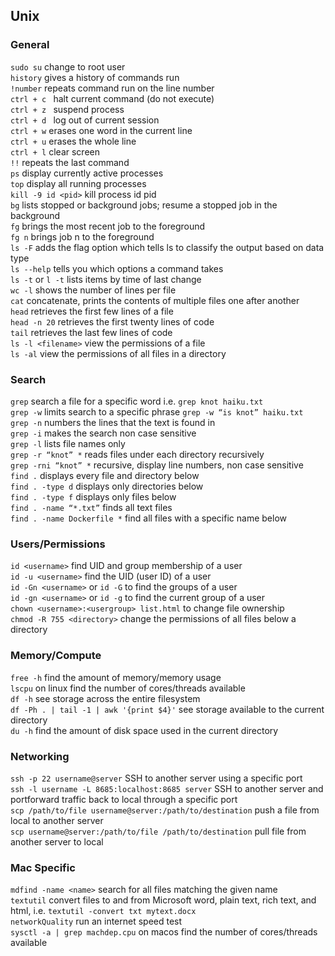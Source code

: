 
## Unix

### General 
`sudo su` change to root user <br/>
`history`  gives a history of commands run <br/>
`!number`  repeats command run on the line number <br/>
`ctrl + c ` halt current command (do not execute) <br/>
`ctrl + z ` suspend process <br/>
`ctrl + d `  log out of current session <br/>
`ctrl + w`  erases one word in the current line <br/>
`ctrl + u`  erases the whole line <br/>
`ctrl + l` clear screen <br/>
`!!`  repeats the last command <br/>
`ps` display currently active processes <br/>
`top` display all running processes <br/>
`kill -9 id <pid>` kill process id pid <br/>
`bg` lists stopped or background jobs; resume a stopped job in the background <br/>
`fg` brings the most recent job to the foreground <br/>
`fg n` brings job n to the foreground <br/>
`ls -F` adds the flag option which tells ls to classify the output based on data type <br/>
`ls --help` tells you which options a command takes <br/>
`ls -t` or `l -t` lists items by time of last change <br/>
`wc -l` shows the number of lines per file <br/>
`cat` concatenate, prints the contents of multiple files one after another <br/>
`head` retrieves the first few lines of a file <br/>
`head -n 20` retrieves the first twenty lines of code <br/>
`tail` retrieves the last few lines of code <br/>
`ls -l <filename>` view the permissions of a file <br/>
`ls -al` view the permissions of all files in a directory <br/>

### Search
`grep` search a file for a specific word i.e. `grep knot haiku.txt` <br/>
`grep -w` limits search to a specific phrase `grep -w “is knot” haiku.txt` <br/>
`grep -n` numbers the lines that the text is found in <br/>
`grep -i` makes the search non case sensitive <br/>
`grep -l` lists file names only <br/>
`grep -r “knot” *` reads files under each directory recursively <br/>
`grep -rni “knot” *` recursive, display line numbers, non case sensitive <br/>
`find .` displays every file and directory below <br/>
`find . -type d` displays only directories below <br/>
`find . -type f` displays only files below <br/> 
`find . -name “*.txt”` finds all text files <br/>
`find . -name Dockerfile *` find all files with a specific name below <br/>

### Users/Permissions
`id <username>` find UID and group membership of a user <br/>
`id -u <username>` find the UID (user ID) of a user <br/>
`id -Gn <username>` or `id -G` to find the groups of a user <br/>
`id -gn <username>` or `id -g` to find the current group of a user <br/>
`chown <username>:<usergroup> list.html` to change file ownership <br/>
`chmod -R 755 <directory>` change the permissions of all files below a directory <br/>

### Memory/Compute
`free -h` find the amount of memory/memory usage <br/>
`lscpu` on linux find the number of cores/threads available <br/>
`df -h` see storage across the entire filesystem <br/>
`df -Ph . | tail -1 | awk '{print $4}'` see storage available to the current directory <br/>
`du -h` find the amount of disk space used in the current directory <br/>

### Networking
`ssh -p 22 username@server` SSH to another server using a specific port <br/>
`ssh -l username -L 8685:localhost:8685 server` SSH to another server and portforward traffic back to local through a specific port <br/>
`scp /path/to/file username@server:/path/to/destination` push a file from local to another server <br/>
`scp username@server:/path/to/file /path/to/destination` pull file from another server to local <br/>

### Mac Specific
`mdfind -name <name>` search for all files matching the given name <br/>
`textutil` convert files to and from Microsoft word, plain text, rich text, and html, i.e. `textutil -convert txt mytext.docx` <br/>
`networkQuality` run an internet speed test <br/>
`sysctl -a | grep machdep.cpu` on macos find the number of cores/threads available <br/>

